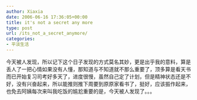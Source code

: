 ```yaml
---
author: Xiaxia
date: 2006-06-16 17:36:05+00:00
title: it's not a secret any more
type: post
url: /its_not_a_secret_anymore/
categories:
- 平淡生活
---
```


今天被人发现，所以记下这个日子发现的方式莫名其妙，更是出乎我的意料，算是丢人了一把心情如果没有人懂，那知道与不知道就不那么重要了，顶多算是看天书而已开始复习司考好多天了，进度很慢，虽然自己定了计划，但是精神状态还是不好，没有兴奋起来，所以能推则推下周要到原原家看书了，挺好，应该振作起来，也免去阿姨每次来叫我吃饭的尴尬重要的是，今天被人发现了。。。
